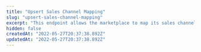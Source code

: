 ```yaml
---
title: "Upsert Sales Channel Mapping"
slug: "upsert-sales-channel-mapping"
excerpt: "This endpoint allows the marketplace to map its sales channels with a seller's [affiliate](https://help.vtex.com/en/tutorial/configuring-affiliates--tutorials_187). The seller can have multiple sales channels associated with the same marketplace, by creating different affiliates. The mapping enables the seller to segment catalog, prices, inventory, logistics, and payments in the marketplace."
hidden: false
createdAt: "2022-05-27T20:37:38.892Z"
updatedAt: "2022-05-27T20:37:38.892Z"
---
```

